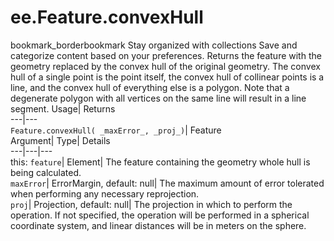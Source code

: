  
#  ee.Feature.convexHull
bookmark_borderbookmark Stay organized with collections  Save and categorize content based on your preferences. 
Returns the feature with the geometry replaced by the convex hull of the original geometry. The convex hull of a single point is the point itself, the convex hull of collinear points is a line, and the convex hull of everything else is a polygon. Note that a degenerate polygon with all vertices on the same line will result in a line segment. 
Usage| Returns  
---|---  
`Feature.convexHull( _maxError_, _proj_)`| Feature  
Argument| Type| Details  
---|---|---  
this: `feature`| Element| The feature containing the geometry whole hull is being calculated.  
`maxError`| ErrorMargin, default: null| The maximum amount of error tolerated when performing any necessary reprojection.  
`proj`| Projection, default: null| The projection in which to perform the operation. If not specified, the operation will be performed in a spherical coordinate system, and linear distances will be in meters on the sphere.  
